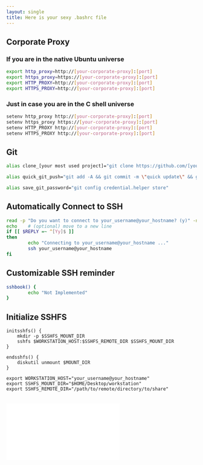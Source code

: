 ```yaml
---
layout: single
title: Here is your sexy .bashrc file
---
```


## Corporate Proxy

### If you are in the native Ubuntu universe
```bash
export http_proxy=http://[your-corporate-proxy]:[port]
export https_proxy=https://[your-corporate-proxy]:[port]
export HTTP_PROXY=http://[your-corporate-proxy]:[port]
export HTTPS_PROXY=http://[your-corporate-proxy]:[port]
```

### Just in case you are in the C shell universe
```bash
setenv http_proxy http://[your-corporate-proxy]:[port]
setenv https_proxy https://[your-corporate-proxy]:[port]
setenv HTTP_PROXY http://[your-corporate-proxy]:[port]
setenv HTTPS_PROXY http://[your-corporate-proxy]:[port]
```

## Git

```bash
alias clone_[your most used project]="git clone https://github.com/[your username]/[repository name]"

alias quick_git_push="git add -A && git commit -m \"quick update\" && git push"

alias save_git_password="git config credential.helper store"
```

## Automatically Connect to SSH

```bash
read -p "Do you want to connect to your_username@your_hostname? (y)" -n 1 -r
echo    # (optional) move to a new line
if [[ $REPLY =~ ^[Yy]$ ]]
then
        echo "Connecting to your_username@your_hostname ..."
        ssh your_username@your_hostname
fi
```

## Customizable SSH reminder

```bash
sshbook() {
        echo "Not Implemented"
}
```

## Initialize SSHFS

```
initsshfs() {
	mkdir -p $SSHFS_MOUNT_DIR
	sshfs $WORKSTATION_HOST:$SSHFS_REMOTE_DIR $SSHFS_MOUNT_DIR
}

endsshfs() {
	diskutil unmount $MOUNT_DIR
}

export WORKSTATION_HOST="your_username@your_hostname"
export SSHFS_MOUNT_DIR="$HOME/Desktop/workstation"
export SSHFS_REMOTE_DIR="/path/to/remote/directory/to/share"
```

<br/>

<iframe data-aa="1180220" src="//acceptable.a-ads.com/1180220" scrolling="no" style="border:0px; padding:0; overflow:hidden" allowtransparency="true"></iframe>
